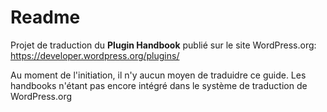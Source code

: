 # Readme

Projet de traduction du **Plugin Handbook** publié sur le site WordPress.org:
https://developer.wordpress.org/plugins/

Au moment de l'initiation, il n'y aucun moyen de traduidre ce guide.
Les handbooks n'étant pas encore intégré dans le système de traduction de
WordPress.org
